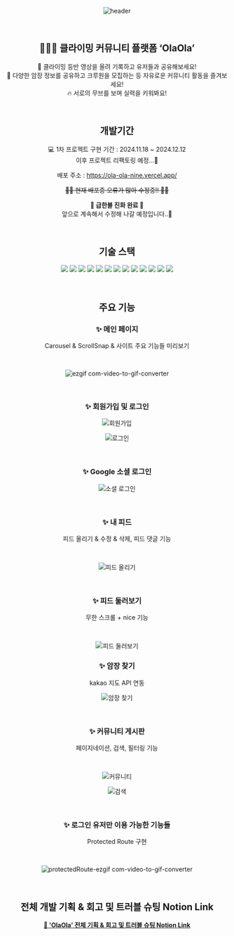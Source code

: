 <div align=center>

![header](https://capsule-render.vercel.app/api?type=wave&color=A5E1FF&height=300&section=header&text=Ola%20Ola&fontSize=90)

<br>

## 🧗🏻‍♀️ 클라이밍 커뮤니티 플랫폼 ‘OlaOla’

📸 클라이밍 등반 영상을 올려 기록하고 유저들과 공유해보세요!
<br>
🥳 다양한 암장 정보를 공유하고 크루원을 모집하는 등 자유로운 커뮤니티 활동을 즐겨보세요!
<br>
🔥 서로의 무브를 보며 실력을 키워봐요!

<br>

## 개발기간

💻 1차 프로젝트 구현 기간 : 2024.11.18 ~ 2024.12.12
<br>
이후 프로젝트 리팩토링 예정...🐜

배포 주소 : https://ola-ola-nine.vercel.app/

~~👷🏻 현재 배포중 오류가 많아 수정중!! 👷🏻~~

**🚒 급한불 진화 완료 🚒**
<br>
앞으로 계속해서 수정해 나갈 예정입니다..💭

<br>

## 기술 스택

<img src="https://img.shields.io/badge/React-61DAFB?style=for-the-badge&logo=React&logoColor=white"> <img src="https://img.shields.io/badge/React--Router-CA4245?style=for-the-badge&logo=React-Router&logoColor=white"> <img src="https://img.shields.io/badge/Recoil-3578E5?style=for-the-badge&logo=Recoil&logoColor=white"> <img src="https://img.shields.io/badge/Vite-646CFF?style=for-the-badge&logo=Vite&logoColor=white"> <img src="https://img.shields.io/badge/ESLint-4B32C3?style=for-the-badge&logo=eslint&logoColor=white"> <img src="https://img.shields.io/badge/TypeScript-3178C6?style=for-the-badge&logo=TypeScript&logoColor=white"> <img src="https://img.shields.io/badge/Firebase-DD2C00?style=for-the-badge&logo=Firebase&logoColor=white"> <img src="https://img.shields.io/badge/Styled--Components-DB7093?style=for-the-badge&logo=Styled-Components&logoColor=white"> <img src="https://img.shields.io/badge/TailWind-06B6D4?style=for-the-badge&logo=tailwindcss&logoColor=white"> <img src="https://img.shields.io/badge/Figma-F24E1E?style=for-the-badge&logo=figma&logoColor=white"> <img src="https://img.shields.io/badge/React Quill-9e9e9e?style=for-the-badge&logo=reactquill&logoColor=white"> <img src="https://img.shields.io/badge/UUID-00AA45?style=for-the-badge&logo=reactquill&logoColor=white"> <img src="https://img.shields.io/badge/Vercel-000000?style=for-the-badge&logo=Vercel&logoColor=white">

<br>

## 주요 기능

### ✨ 메인 페이지

Carousel & ScrollSnap & 사이트 주요 기능들 미리보기

<br>

![ezgif com-video-to-gif-converter](https://github.com/user-attachments/assets/538d6fdf-edee-482c-bb52-c52cacd479f8)

<br>

### ✨ 회원가입 및 로그인

![회원가입](https://github.com/user-attachments/assets/b4d4da54-9fbc-46f7-bf82-6995ec7481cb)

![로그인](https://github.com/user-attachments/assets/a7d496ec-7f21-4802-9952-1e61dd69c42b)

<br>

### ✨ Google 소셜 로그인

![소셜 로그인](https://github.com/user-attachments/assets/bfc9de41-fec0-4868-9235-58900f8dd2f9)

<br>

### ✨ 내 피드

피드 올리기 & 수정 & 삭제, 피드 댓글 기능

<br>

![피드 올리기](https://github.com/user-attachments/assets/b54ff01a-dcdb-47c1-be75-544b277af220)

<br>

### ✨ 피드 둘러보기

무한 스크롤 + nice 기능

<br>

![피드 둘러보기](https://github.com/user-attachments/assets/a26ef0c0-50db-44f7-a4bf-e5d856283dfd)

### ✨ 암장 찾기

kakao 지도 API 연동

![암장 찾기](https://github.com/user-attachments/assets/6cdb7a28-4ca1-409c-a22c-212c1519c807)

<br>

### ✨ 커뮤니티 게시판

페이지네이션, 검색, 필터링 기능

<br>

![커뮤니티](https://github.com/user-attachments/assets/44cca265-27c9-42d3-a9c6-a01338ad2a1b)

![검색](https://github.com/user-attachments/assets/59ac61b6-1b42-4f2f-aa94-68900c3b512e)

<br>

### ✨ 로그인 유저만 이용 가능한 기능들

Protected Route 구현

<br>

![protectedRoute-ezgif com-video-to-gif-converter](https://github.com/user-attachments/assets/4d7b3ca1-297e-4d83-944e-3e55e547939c)

<br>

## 전체 개발 기획 & 회고 및 트러블 슈팅 Notion Link

<a href="https://www.notion.so/OlaOla-13b9b3c1166f8066a841e1fb5dbb4ead)"> **📝 'OlaOla' 전체 기획 & 회고 및 트러블 슈팅 Notion Link** </a>

</div>
